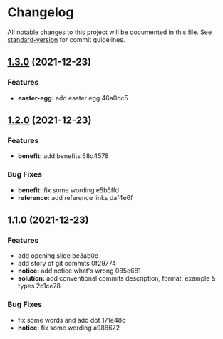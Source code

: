 # Changelog

All notable changes to this project will be documented in this file. See [standard-version](https://github.com/conventional-changelog/standard-version) for commit guidelines.

## [1.3.0](///compare/v1.2.0...v1.3.0) (2021-12-23)


### Features

* **easter-egg:** add easter egg 46a0dc5

## [1.2.0](///compare/v1.1.0...v1.2.0) (2021-12-23)


### Features

* **benefit:** add benefits 68d4578


### Bug Fixes

* **benefit:** fix some wording e5b5ffd
* **reference:** add reference links daf4e6f

## 1.1.0 (2021-12-23)


### Features

* add opening slide be3ab0e
* add story of git commits 0f29774
* **notice:** add notice what's wrong 085e681
* **solution:** add conventional commits description, format, example & types 2c1ce78


### Bug Fixes

* fix some words and add dot 171e48c
* **notice:** fix some wording a988672
